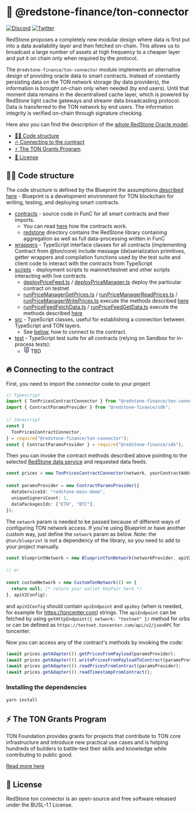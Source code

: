 # 🔗 @redstone-finance/ton-connector

[![Discord](https://img.shields.io/discord/786251205008949258?logo=discord)](https://discord.gg/2CT6hN6C)
[![Twitter](https://img.shields.io/twitter/follow/redstone_defi?style=flat&logo=twitter)](https://twitter.com/intent/follow?screen_name=redstone_defi)

RedStone proposes a completely new modular design where data is first put into a data availability layer and then
fetched on-chain. This allows us to broadcast a large number of assets at high frequency to a cheaper layer and put it
on
chain only when required by the protocol.

The `@redstone-finance/ton-connector` module implements an alternative design of providing oracle data to smart
contracts. Instead of constantly persisting data on the TON network storage (by data providers), the information is
brought on-chain only when needed (by end users). Until that moment data remains in the decentralised cache layer, which
is powered by RedStone light cache gateways and streamr data broadcasting protocol. Data is transferred to the TON
network by end users. The information integrity is verified on-chain through signature checking.

Here also you can find the description of
the [whole RedStone Oracle model](https://docs.redstone.finance/docs/introduction).

- [👨‍💻 Code structure](#-code-structure)
- [🔥 Connecting to the contract](#-connecting-to-the-contract)
- [⚡ The TON Grants Program](#-the-ton-grants-program)
- [📄 License](#-license)

## 👨‍💻 Code structure

The code structure is defined by the Blueprint the
assumptions [described here](https://github.com/ton-org/blueprint/blob/main/README.md) -
Blueprint is a development environment for TON blockchain for writing, testing, and deploying smart contracts.

- [contracts](contracts) - source code in FunC for all smart contracts and their imports.
  - You can read [here](contracts/README.md) how the contracts work.
  - [redstone](contracts/redstone) directory contains the RedStone library containing aggregation as well as full
    data-processing written in FunC
- [wrappers](wrappers) - TypeScript interface classes for all contracts (implementing Contract from @ton/core)
  include message (de)serialization primitives, getter wrappers and compilation functions
  used by the test suite and client code to interact with the contracts from TypeScript
- [scripts](scripts) - deployment scripts to mainnet/testnet and other scripts interacting with live contracts
  - [deployPriceFeed.ts](scripts/deployPriceFeed.ts) / [deployPriceManager.ts](scripts/deployPriceManager.ts) deploy
    the particular contract on testnet
  - [runPriceManagerGetPrices.ts](scripts/runPriceManagerGetPrices.ts) / [runPriceManagerReadPrices.ts](scripts/runPriceManagerReadPrices.ts) / [runPriceManagerWritePrices.ts](scripts/runPriceManagerWritePrices.ts)
    execute the methods described [here](contracts/README.md#price_managerfc-vel-prices)
  - [runPriceFeedFetchData.ts](scripts/runPriceFeedFetchData.ts) / [runPriceFeedGetData.ts](scripts/runPriceFeedGetData.ts)
    execute the methods described [here](contracts/README.md#price_feedfc)
- [src](src) - TypeScript classes, useful for establishing a connection between TypeScript and TON layers.
  - See [below](#-connecting-to-the-contract), how to connect to the contract.
- [test](test) - TypeScript test suite for all contracts (relying on Sandbox for in-process tests):
  - ![TODO](assets/to-do-list.png) TBD

## 🔥 Connecting to the contract

First, you need to import the connector code to your project

```ts
// Typescript
import { TonPricesContractConnector } from "@redstone-finance/ton-connector";
import { ContractParamsProvider } from "@redstone-finance/sdk";

// Javascript
const {
  TonPricesContractConnector,
} = require("@redstone-finance/ton-connector");
const { ContractParamsProvider } = require("@redstone-finance/sdk");
```

Then you can invoke the contract methods described above pointing to the
selected [RedStone data service](https://app.redstone.finance) and requested data feeds.

```ts
const prices = new TonPricesContractConnector(network, yourContractAddress);

const paramsProvider = new ContractParamsProvider({
  dataServiceId: "redstone-main-demo",
  uniqueSignersCount: 1,
  dataPackagesIds: ["ETH", "BTC"],
});
```

The `network` param is needed to be passed because of different ways of configuring TON network access.
If you're using Blueprint or have another custom way, just define the `network` param as below.
Note: the `@ton/blueprint` is not a dependency of the library, so you need to add to your project manually.

```ts
const blueprintNetwork = new BlueprintTonNetwork(networkProvider, apiV2Config);

// or

const customNetwork = new CustomTonNetwork(() => {
  return null; /* return your wallet KeyPair here */
}, apiV2Config);
```

and `apiV2Config` should contain `apiEndpoint` and `apiKey` (when is needed, for example
for https://toncenter.com) strings. The `apiEndpoint` can be fetched by using `getHttpEndpoint({ network: "testnet" })`
method for orbs or can be defined as `https://testnet.toncenter.com/api/v2/jsonRPC` for toncenter.

Now you can access any of the contract's methods by invoking the code:

```ts
(await prices.getAdapter()).getPricesFromPayload(paramsProvider);
(await prices.getAdapter()).writePricesFromPayloadToContract(paramsProvider);
(await prices.getAdapter()).readPricesFromContract(paramsProvider);
(await prices.getAdapter()).readTimestampFromContract();
```

### Installing the dependencies

```bash
yarn install
```

## ⚡ The TON Grants Program

TON Foundation provides grants for projects that contribute to TON core infrastructure and introduce new practical use
cases and is helping hundreds of builders to battle-test their skills and knowledge while contributing to public good.

[Read more here](https://ton.org/grants/)

## 📄 License

RedStone ton connector is an open-source and free software released under the BUSL-1.1 License.
